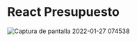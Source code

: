 # React Presupuesto

![Captura de pantalla 2022-01-27 074538](https://user-images.githubusercontent.com/27173859/151546525-3aeaf15a-a95b-4723-9ab0-6ba3d07b57a2.png)
